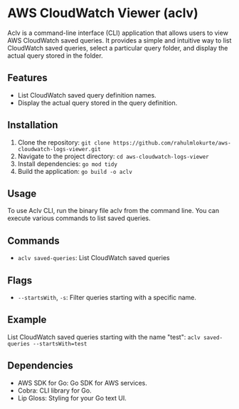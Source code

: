 # AWS CloudWatch Viewer (aclv)

Aclv is a command-line interface (CLI) application that allows users to view AWS CloudWatch saved queries.
It provides a simple and intuitive way to list CloudWatch saved queries, select a particular query folder, and display the actual query stored in the folder.

## Features

- List CloudWatch saved query definition names.
- Display the actual query stored in the query definition.

## Installation

1. Clone the repository:
   ```git clone https://github.com/rahulmlokurte/aws-cloudwatch-logs-viewer.git```
2. Navigate to the project directory:
   ```cd aws-cloudwatch-logs-viewer```
3. Install dependencies:
   ```go mod tidy```
4. Build the application:
   ```go build -o aclv```

## Usage
To use Aclv CLI, run the binary file aclv from the command line. You can execute various commands to list saved queries.

## Commands
- `aclv saved-queries`:  List CloudWatch saved queries

## Flags
- `--startsWith`, `-s`: Filter queries starting with a specific name.

## Example
List CloudWatch saved queries starting with the name "test":
```aclv saved-queries --startsWith=test```

## Dependencies
- AWS SDK for Go: Go SDK for AWS services.
- Cobra: CLI library for Go.
- Lip Gloss: Styling for your Go text UI.
